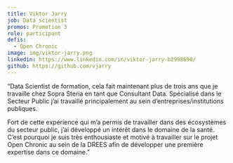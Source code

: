 ```yaml
---
title: Viktor Jarry
job: Data scientist
promos: Promotion 3
role: participant
defis:
  - Open Chronic
image: img/viktor-jarry.png
linkedin: https://www.linkedin.com/in/viktor-jarry-b2998690/
github: https://github.com/vjarry
---
```

“Data Scientist de formation, cela fait maintenant plus de trois ans que je travaille chez Sopra Steria en tant que Consultant Data. Spécialisé dans le Secteur Public j’ai travaillé principalement au sein d’entreprises/institutions publiques.

Fort de cette expérience qui m’a permis de travailler dans des écosystèmes du secteur public, j’ai développé un intérêt dans le domaine de la santé. C’est pourquoi je suis très enthousiaste et motivé à travailler sur le projet Open Chronic au sein de la DREES afin de développer une première expertise dans ce domaine.”